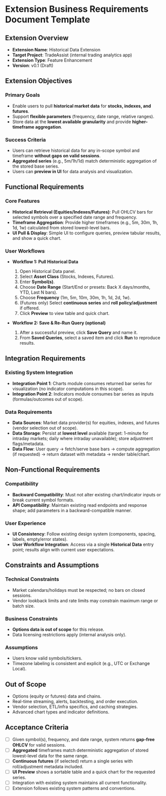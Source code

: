 # Extension Business Requirements Document Template

## Extension Overview

* **Extension Name**: Historical Data Extension
* **Target Project**: TradeAssist (internal trading analytics app)
* **Extension Type**: Feature Enhancement
* **Version**: v0.1 (Draft)

## Extension Objectives

### Primary Goals

* Enable users to pull **historical market data** for **stocks, indexes, and futures**.
* Support **flexible parameters** (frequency, date range, relative ranges).
* Store data at the **lowest available granularity** and provide **higher-timeframe aggregation**.

### Success Criteria

* Users can retrieve historical data for any in-scope symbol and timeframe **without gaps on valid sessions**.
* **Aggregated series** (e.g., 5m/1h/1d) match deterministic aggregation of the stored base series.
* Users can **preview in UI** for data analysis and visualization.

## Functional Requirements

### Core Features

* **Historical Retrieval (Equities/Indexes/Futures)**: Pull OHLCV bars for selected symbols over a specified date range and frequency.
* **Timeframe Aggregation**: Provide higher timeframes (e.g., 5m, 30m, 1h, 1d, 1w) calculated from stored lowest-level bars.
* **UI Pull & Display**: Simple UI to configure queries, preview tabular results, and show a quick chart.

### User Workflows

* **Workflow 1: Pull Historical Data**

  1. Open Historical Data panel.
  2. Select **Asset Class** (Stocks, Indexes, Futures).
  3. Enter **Symbol(s)**.
  4. Choose **Date Range** (Start/End or presets: Back X days/months, YTD, Last N bars).
  5. Choose **Frequency** (1m, 5m, 10m, 30m, 1h, 1d, 2d, 1w).
  6. (Futures only) Select **continuous series** and **roll policy/adjustment** if offered.
  7. Click **Preview** to view table and quick chart.
* **Workflow 2: Save & Re-Run Query (optional)**

  1. After a successful preview, click **Save Query** and name it.
  2. From **Saved Queries**, select a saved item and click **Run** to reproduce results.

## Integration Requirements

### Existing System Integration

* **Integration Point 1**: Charts module consumes returned bar series for visualization (no indicator computations in this scope).
* **Integration Point 2**: Indicators module consumes bar series as inputs (formulas/outcomes out of scope).

### Data Requirements

* **Data Sources**: Market data provider(s) for equities, indexes, and futures (vendor selection out of scope).
* **Data Storage**: Persist at **lowest level** available (target: 1-minute for intraday markets; daily where intraday unavailable); store adjustment flags/metadata.
* **Data Flow**: User query → fetch/serve base bars → compute aggregation (if requested) → return dataset with metadata → render table/chart.

## Non-Functional Requirements

### Compatibility

* **Backward Compatibility**: Must not alter existing chart/indicator inputs or break current symbol formats.
* **API Compatibility**: Maintain existing read endpoints and response shape; add parameters in a backward-compatible manner.

### User Experience

* **UI Consistency**: Follow existing design system (components, spacing, labels, empty/error states).
* **User Workflow Integration**: Access via a single **Historical Data** entry point; results align with current user expectations.

## Constraints and Assumptions

### Technical Constraints

* Market calendars/holidays must be respected; no bars on closed sessions.
* Vendor lookback limits and rate limits may constrain maximum range or batch size.

### Business Constraints

* **Options data is out of scope** for this release.
* Data licensing restrictions apply (internal analysis only).

### Assumptions

* Users know valid symbols/tickers.
* Timezone labeling is consistent and explicit (e.g., UTC or Exchange Local).

## Out of Scope

* Options (equity or futures) data and chains.
* Real-time streaming, alerts, backtesting, and order execution.
* Vendor selection, ETL/infra specifics, and caching strategies.
* Advanced chart types and indicator definitions.

## Acceptance Criteria

* [ ] Given symbol(s), frequency, and date range, system returns **gap-free OHLCV** for valid sessions.
* [ ] **Aggregated** timeframes match deterministic aggregation of stored lowest-level data for the same range.
* [ ] **Continuous futures** (if selected) return a single series with roll/adjustment metadata included.
* [ ] **UI Preview** shows a sortable table and a quick chart for the requested series.
* [ ] Integration with existing system maintains all current functionality.
* [ ] Extension follows existing system patterns and conventions.

